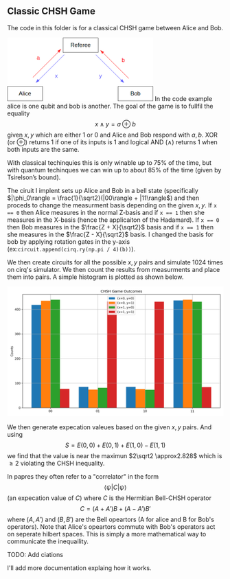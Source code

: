## Classic CHSH Game
The code in this folder is for a classical CHSH game between Alice and Bob. 

![alt text](image.png)
In the code example alice is one qubit and bob is another. The goal of the game is to fullfil the equality $$x \wedge y = a \oplus b$$given $x, y$ which are either $1$ or $0$ and Alice and Bob respond with $a, b$. XOR (or $\oplus$) returns $1$ if one of its inputs is $1$ and logical AND ($\wedge$) returns $1$ when both inputs are the same.

With classical techinquies this is only winable up to 75% of the time, but with quantum techinques we can win up to about 85% of the time (given by Tsirelson’s bound).

The ciruit I implent sets up Alice and Bob in a bell state (specifically $|\phi_0\rangle = \frac{1}{\sqrt2}(|00\rangle + |11\rangle$) and then proceds to change the measurment basis depending on the given $x, y$. If `x == 0` then Alice measures in the normal Z-basis and if `x == 1` then she measures in the X-basis (hence the applicaiton of the Hadamard). If `x == 0` then Bob measures in the $\frac{Z + X}{\sqrt2}$ basis and if `x == 1` then she measures in the $\frac{Z - X}{\sqrt2}$ basis. I changed the basis for bob by applying rotation gates in the y-axis (ex:`circuit.append(cirq.ry(np.pi / 4)(b))`).

We then create circuits for all the possible $x,y$ pairs and simulate $1024$ times on cirq's simulator. We then count the results from measurments and place them into pairs. A simple histogram is plotted as shown below.

![alt text](plot.png)

We then generate expecation valeues based on the given $x,y$ pairs. And using $$S = E(0,0) + E(0,1) + E(1,0) - E(1,1)$$ we find that the value is near the maximun $2\sqrt2 \approx2.828$ which is $\geq 2$ violating the CHSH inequality.

In papres they often refer to a "correlator" in the form $$\langle \psi| C|\psi\rangle$$ (an expecation value of $C$) where $C$ is the Hermitian Bell-CHSH operator $$C = (A +A')B + (A-A')B'$$ where $(A, A')$ and $(B, B')$ are the Bell opeartors (A for alice and B for Bob's operators). Note that Alice's opeartors commute with Bob's operators act on seperate hilbert spaces. This is simply a more mathematical way to communicate the inequaility. 

TODO: Add ciations

I'll add more documentation explaing how it works.